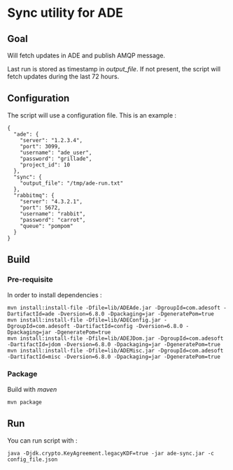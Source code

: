 # Sync utility for ADE

## Goal
Will fetch updates in ADE and publish AMQP message.

Last run is stored as timestamp in *output_file*. If not present, the script will fetch updates during the last 72 hours.

## Configuration
The script will use a configuration file. This is an example :

    {
      "ade": {
        "server": "1.2.3.4",
        "port": 3099,
        "username": "ade_user",
        "password": "grillade",
        "project_id": 10
      },
      "sync": {
        "output_file": "/tmp/ade-run.txt"
      },
      "rabbitmq": {
        "server": "4.3.2.1",
        "port": 5672,
        "username": "rabbit",
        "password": "carrot",
        "queue": "pompom"
      }
    }

## Build
### Pre-requisite
In order to install dependencies :

    mvn install:install-file -Dfile=lib/ADEAde.jar -DgroupId=com.adesoft -DartifactId=ade -Dversion=6.8.0 -Dpackaging=jar -DgeneratePom=true 
    mvn install:install-file -Dfile=lib/ADEConfig.jar -DgroupId=com.adesoft -DartifactId=config -Dversion=6.8.0 -Dpackaging=jar -DgeneratePom=true 
    mvn install:install-file -Dfile=lib/ADEJDom.jar -DgroupId=com.adesoft -DartifactId=jdom -Dversion=6.8.0 -Dpackaging=jar -DgeneratePom=true
    mvn install:install-file -Dfile=lib/ADEMisc.jar -DgroupId=com.adesoft -DartifactId=misc -Dversion=6.8.0 -Dpackaging=jar -DgeneratePom=true

### Package
Build with *maven*

    mvn package

## Run
You can run script with :

    java -Djdk.crypto.KeyAgreement.legacyKDF=true -jar ade-sync.jar -c config_file.json